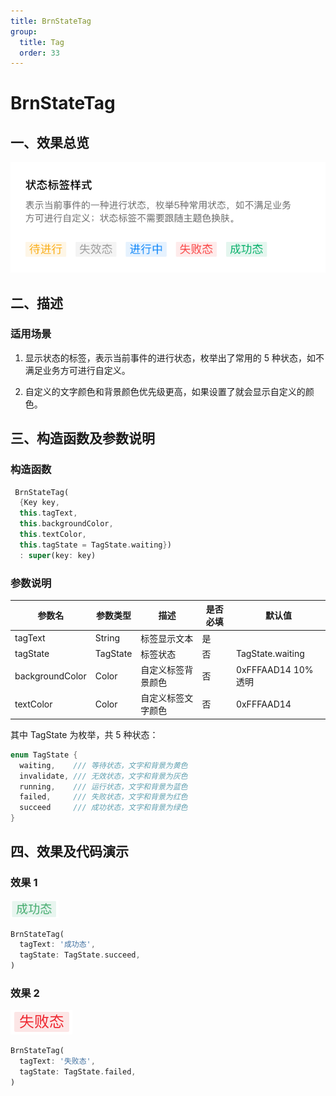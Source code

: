 ```yaml
---
title: BrnStateTag
group:
  title: Tag
  order: 33
---
```


# BrnStateTag

## 一、效果总览

![](./img/BrnMetaStateTagIntro.png)

## 二、描述

### 适用场景

1. 显示状态的标签，表示当前事件的进行状态，枚举出了常用的 5 种状态，如不满足业务方可进行自定义。

2. 自定义的文字颜色和背景颜色优先级更高，如果设置了就会显示自定义的颜色。

## 三、构造函数及参数说明

### 构造函数

```dart
 BrnStateTag(
  {Key key,
  this.tagText,
  this.backgroundColor,
  this.textColor,
  this.tagState = TagState.waiting})
  : super(key: key)

```

### 参数说明

| **参数名**      | **参数类型** | **描述**           | **是否必填** | **默认值**         |
| --------------- | ------------ | ------------------ | ------------ | ------------------ |
| tagText         | String       | 标签显示文本       | 是           |                    |
| tagState        | TagState     | 标签状态           | 否           | TagState.waiting   |
| backgroundColor | Color        | 自定义标签背景颜色 | 否           | 0xFFFAAD14 10%透明 |
| textColor       | Color        | 自定义标签文字颜色 | 否           | 0xFFFAAD14         |

其中 TagState 为枚举，共 5 种状态：

```dart
enum TagState {
  waiting,    /// 等待状态，文字和背景为黄色
  invalidate, /// 无效状态，文字和背景为灰色
  running,    /// 运行状态，文字和背景为蓝色
  failed,     /// 失败状态，文字和背景为红色
  succeed     /// 成功状态，文字和背景为绿色
}
```

## 四、效果及代码演示

### 效果 1

<img src="./img/BrnMetaStateTagSucceed.png" style="zoom: 40%;" />

```dart
BrnStateTag(
  tagText: '成功态',
  tagState: TagState.succeed,
)
```

### 效果 2

![](./img/BrnStateTagFailure.png)

```dart
BrnStateTag(
  tagText: '失败态',
  tagState: TagState.failed,
)
```
